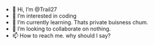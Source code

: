 - 👋 Hi, I’m @Trail27
- 👀 I’m interested in coding
- 🌱 I’m currently learning. Thats private buisness chum.
- 💞️ I’m looking to collaborate on nothing.
- 📫 How to reach me. why should I say?

<!---
Trail27/Trail27 is a ✨ special ✨ repository because its `README.md` (this file) appears on your GitHub profile.
You can click the Preview link to take a look at your changes.
--->

